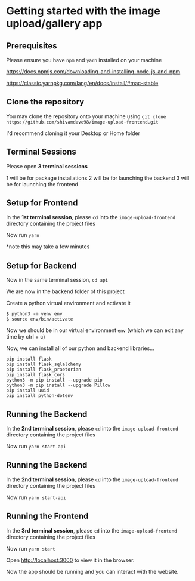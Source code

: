 # Getting started with the image upload/gallery app

## Prerequisites

Please ensure you have `npm` and `yarn` installed on your machine

https://docs.npmjs.com/downloading-and-installing-node-js-and-npm

https://classic.yarnpkg.com/lang/en/docs/install/#mac-stable

## Clone the repository

You may clone the repository onto your machine using `git clone https://github.com/shivamdave98/image-upload-frontend.git`

I'd recommend cloning it your Desktop or Home folder

## Terminal Sessions

Please open **3 terminal sessions**

1 will be for package installations
2 will be for launching the backend
3 will be for launching the frontend

## Setup for Frontend

In the **1st terminal session**, please `cd` into the `image-upload-frontend` directory containing the project files

Now run `yarn`

*note this may take a few minutes

## Setup for Backend

Now in the same terminal session, `cd api`

We are now in the backend folder of this project

Create a python virtual environment and activate it

```console
$ python3 -m venv env
$ source env/bin/activate
```

Now we should be in our virtual environment `env` (which we can exit any time by ctrl + c)

Now, we can install all of our python and backend libraries...

```console
pip install flask
pip install flask_sqlalchemy
pip install flask_praetorian
pip install flask_cors
python3 -m pip install --upgrade pip
python3 -m pip install --upgrade Pillow
pip install uuid
pip install python-dotenv
```

## Running the Backend

In the **2nd terminal session**, please `cd` into the `image-upload-frontend` directory containing the project files

Now run `yarn start-api`

## Running the Backend

In the **2nd terminal session**, please `cd` into the `image-upload-frontend` directory containing the project files

Now run `yarn start-api`

## Running the Frontend

In the **3rd terminal session**, please `cd` into the `image-upload-frontend` directory containing the project files

Now run `yarn start`

Open [http://localhost:3000](http://localhost:3000) to view it in the browser.

Now the app should be running and you can interact with the website.
